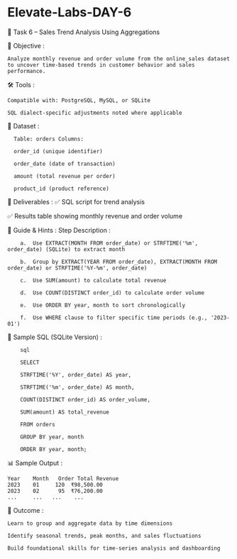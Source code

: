 # Elevate-Labs-DAY-6
📘 Task 6 – Sales Trend Analysis Using Aggregations 

🧠 Objective :

    Analyze monthly revenue and order volume from the online_sales dataset to uncover time-based trends in customer behavior and sales performance.

🛠️ Tools :

    Compatible with: PostgreSQL, MySQL, or SQLite
  
    SQL dialect-specific adjustments noted where applicable

📂 Dataset :

      Table: orders Columns:

      order_id (unique identifier)
    
      order_date (date of transaction)

      amount (total revenue per order)

      product_id (product reference)

📄 Deliverables :
  ✅ SQL script for trend analysis

  ✅ Results table showing monthly revenue and order volume

🧭 Guide & Hints :
          Step	Description :
          
        a.	Use EXTRACT(MONTH FROM order_date) or STRFTIME('%m', order_date) (SQLite) to extract month
        
        b.	Group by EXTRACT(YEAR FROM order_date), EXTRACT(MONTH FROM order_date) or STRFTIME('%Y-%m', order_date)
            
        c.	Use SUM(amount) to calculate total revenue
    
        d.	Use COUNT(DISTINCT order_id) to calculate order volume

        e.	Use ORDER BY year, month to sort chronologically
        
        f.	Use WHERE clause to filter specific time periods (e.g., '2023-01')
    
🧪 Sample SQL (SQLite Version) :

        sql
        
        SELECT
        
        STRFTIME('%Y', order_date) AS year,
        
        STRFTIME('%m', order_date) AS month,
        
        COUNT(DISTINCT order_id) AS order_volume,
        
        SUM(amount) AS total_revenue
        
        FROM orders
        
        GROUP BY year, month
        
        ORDER BY year, month;
     
📊 Sample Output :

    Year	Month	Order Total Revenue
    2023	01	   120	₹98,500.00
    2023	02	    95	₹76,200.00
    ... 	...	  ...	 ...
    
🎯 Outcome :

    Learn to group and aggregate data by time dimensions

    Identify seasonal trends, peak months, and sales fluctuations

    Build foundational skills for time-series analysis and dashboarding
